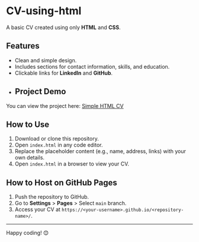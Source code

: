 # CV-using-html

A basic CV created using only **HTML** and **CSS**. 

## Features
- Clean and simple design.
- Includes sections for contact information, skills, and education.
- Clickable links for **LinkedIn** and **GitHub**.
- ## Project Demo
You can view the project here: [Simple HTML CV](https://<your-Devapriyamano>.github.io/<repository-CV-using-html>/)

## How to Use
1. Download or clone this repository.
2. Open `index.html` in any code editor.
3. Replace the placeholder content (e.g., name, address, links) with your own details.
4. Open `index.html` in a browser to view your CV.

## How to Host on GitHub Pages
1. Push the repository to GitHub.
2. Go to **Settings** > **Pages** > Select `main` branch.
3. Access your CV at `https://<your-username>.github.io/<repository-name>/`.

---

Happy coding! 😊
